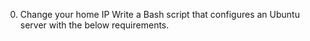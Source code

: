 0. Change your home IP
Write a Bash script that configures an Ubuntu server with the below requirements.
